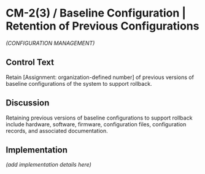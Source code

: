 # CM-2(3) / Baseline Configuration | Retention of Previous Configurations

_(CONFIGURATION MANAGEMENT)_

## Control Text

Retain [Assignment: organization-defined number] of previous versions of baseline configurations of the system to support rollback.

## Discussion

Retaining previous versions of baseline configurations to support rollback include hardware, software, firmware, configuration files, configuration records, and associated documentation.

## Implementation

_(add implementation details here)_